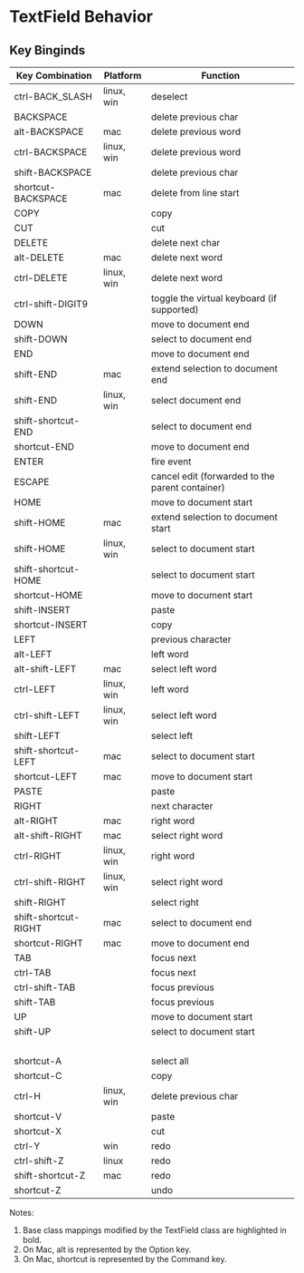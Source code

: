 # TextField Behavior

## Key Binginds

|Key Combination|Platform|Function|
|---------------|--------|--------|
|ctrl-BACK_SLASH|linux, win|deselect|
|BACKSPACE| |delete previous char|
|alt-BACKSPACE|mac|delete previous word|
|ctrl-BACKSPACE|linux, win|delete previous word|
|shift-BACKSPACE| |delete previous char|
|shortcut-BACKSPACE|mac|delete from line start|
|COPY| |copy|
|CUT| |cut|
|DELETE| |delete next char|
|alt-DELETE|mac|delete next word|
|ctrl-DELETE|linux, win|delete next word|
|ctrl-shift-DIGIT9| |toggle the virtual keyboard (if supported)|
|DOWN| |move to document end|
|shift-DOWN| |select to document end|
|END| |move to document end|
|shift-END|mac|extend selection to document end|
|shift-END|linux, win|select document end|
|shift-shortcut-END| |select to document end|
|shortcut-END| |move to document end|
|ENTER| |fire event|
|ESCAPE| |cancel edit (forwarded to the parent container)|
|HOME| |move to document start|
|shift-HOME|mac|extend selection to document start|
|shift-HOME|linux, win|select to document start|
|shift-shortcut-HOME| |select to document start|
|shortcut-HOME| |move to document start|
|shift-INSERT| |paste|
|shortcut-INSERT| |copy|
|LEFT| |previous character|
|alt-LEFT| |left word|
|alt-shift-LEFT|mac|select left word|
|ctrl-LEFT|linux, win|left word|
|ctrl-shift-LEFT|linux, win|select left word|
|shift-LEFT| |select left|
|shift-shortcut-LEFT|mac|select to document start|
|shortcut-LEFT|mac|move to document start|
|PASTE| |paste|
|RIGHT| |next character|
|alt-RIGHT|mac|right word|
|alt-shift-RIGHT|mac|select right word|
|ctrl-RIGHT|linux, win|right word|
|ctrl-shift-RIGHT|linux, win|select right word|
|shift-RIGHT| |select right|
|shift-shortcut-RIGHT|mac|select to document end|
|shortcut-RIGHT|mac|move to document end|
|TAB| |focus next|
|ctrl-TAB| |focus next|
|ctrl-shift-TAB| |focus previous|
|shift-TAB| |focus previous|
|UP| |move to document start|
|shift-UP| |select to document start|
| | |  |
|shortcut-A| |select all|
|shortcut-C| |copy|
|ctrl-H|linux, win|delete previous char|
|shortcut-V| |paste|
|shortcut-X| |cut|
|ctrl-Y|win|redo|
|ctrl-shift-Z|linux|redo|
|shift-shortcut-Z|mac|redo|
|shortcut-Z| |undo|


Notes:

1. Base class mappings modified by the TextField class are highlighted in bold.
2. On Mac, alt is represented by the Option key.
3. On Mac, shortcut is represented by the Command key.
